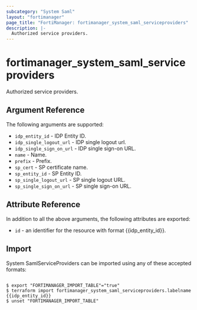 ```yaml
---
subcategory: "System Saml"
layout: "fortimanager"
page_title: "FortiManager: fortimanager_system_saml_serviceproviders"
description: |-
  Authorized service providers.
---
```


# fortimanager_system_saml_serviceproviders
Authorized service providers.

## Argument Reference


The following arguments are supported:


* `idp_entity_id` - IDP Entity ID.
* `idp_single_logout_url` - IDP single logout url.
* `idp_single_sign_on_url` - IDP single sign-on URL.
* `name` - Name.
* `prefix` - Prefix.
* `sp_cert` - SP certificate name.
* `sp_entity_id` - SP Entity ID.
* `sp_single_logout_url` - SP single logout URL.
* `sp_single_sign_on_url` - SP single sign-on URL.


## Attribute Reference

In addition to all the above arguments, the following attributes are exported:
* `id` - an identifier for the resource with format {{idp_entity_id}}.

## Import

System SamlServiceProviders can be imported using any of these accepted formats:
```

$ export "FORTIMANAGER_IMPORT_TABLE"="true"
$ terraform import fortimanager_system_saml_serviceproviders.labelname {{idp_entity_id}}
$ unset "FORTIMANAGER_IMPORT_TABLE"
```

